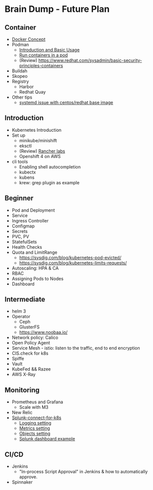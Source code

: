 Brain Dump - Future Plan
========================

Container
----------

- [Docker Concept](01-Container/Docker/Docker_concept.md)
- Podman
  - [Introduction and Basic Usage](01-Container/Podman/01_Concept.md)
  - [Run containers in a pod](01-Container/Podman/02_Run-container-in-pods.md)
  - (Review) https://www.redhat.com/sysadmin/basic-security-principles-containers
- Buildah
- Skopeo
- Registry
  - Harbor
  - Redhat Quay
- Other tips
  - [systemd issue with centos/redhat base image](01-Container/systemd-issue.md)

Introduction
------------

- Kubernetes Introduction
- Set up
  - minikube/minishift
  - eksctl
  - (Review) [Rancher labs](02-Introduction/Review_Rancherlab.md)
  - Openshift 4 on AWS
- cli tools
  - Enabling shell autocompletion
  - kubectx
  - kubens
  - krew: grep plugin as example

Beginner
--------

- Pod and Deployment
- Service
- Ingress Controller
- Configmap
- Secrets
- PVC, PV
- StatefulSets
- Health Checks
- Quota and LimitRange
  - https://sysdig.com/blog/kubernetes-pod-evicted/
  - https://sysdig.com/blog/kubernetes-limits-requests/
- Autoscaling: HPA & CA
- RBAC
- Assigning Pods to Nodes
- Dashboard

Intermediate
------------

- helm 3
- Operator
  - Ceph
  - GlusterFS
  - https://www.noobaa.io/
- Network policy: Calico
- Open Policy Agent
- Service Mesh - istio: listen to the traffic, end to end encryption
- CIS.check for k8s
- Spiffe
- Vault
- KubeFed && Razee
- AWS X-Ray

Monitoring
----------

- Prometheus and Grafana
  - Scale with M3
- New Relic
- [Splunk-connect-for-k8s](05-Monitoring/splunk-connect/01-introduction.md)
  - [Logging setting](05-Monitoring/splunk-connect/02-logging-setting.md)
  - [Metrics setting](05-Monitoring/splunk-connect/03-metrics-setting.md)
  - [Objects setting](05-Monitoring/splunk-connect/04-objects-setting.md)
  - [Splunk dashboard example](05-Monitoring/splunk-connect/05-splunk-dashboard.md)


CI/CD
-----

- Jenkins
  - "In-process Script Approval" in Jenkins & how to automatically approve.
- Spinnaker
